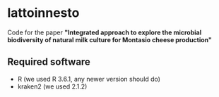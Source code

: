 # lattoinnesto
Code for the paper **"Integrated approach to explore the microbial biodiversity of natural milk culture for Montasio cheese production"**

## Required software
- R (we used R 3.6.1, any newer version should do)
- kraken2 (we used 2.1.2)

